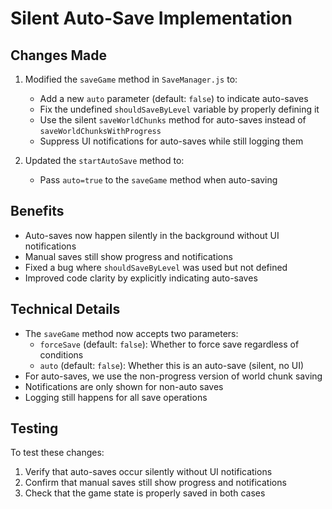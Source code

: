 # Silent Auto-Save Implementation

## Changes Made

1. Modified the `saveGame` method in `SaveManager.js` to:
   - Add a new `auto` parameter (default: `false`) to indicate auto-saves
   - Fix the undefined `shouldSaveByLevel` variable by properly defining it
   - Use the silent `saveWorldChunks` method for auto-saves instead of `saveWorldChunksWithProgress`
   - Suppress UI notifications for auto-saves while still logging them

2. Updated the `startAutoSave` method to:
   - Pass `auto=true` to the `saveGame` method when auto-saving

## Benefits

- Auto-saves now happen silently in the background without UI notifications
- Manual saves still show progress and notifications
- Fixed a bug where `shouldSaveByLevel` was used but not defined
- Improved code clarity by explicitly indicating auto-saves

## Technical Details

- The `saveGame` method now accepts two parameters:
  - `forceSave` (default: `false`): Whether to force save regardless of conditions
  - `auto` (default: `false`): Whether this is an auto-save (silent, no UI)
- For auto-saves, we use the non-progress version of world chunk saving
- Notifications are only shown for non-auto saves
- Logging still happens for all save operations

## Testing

To test these changes:
1. Verify that auto-saves occur silently without UI notifications
2. Confirm that manual saves still show progress and notifications
3. Check that the game state is properly saved in both cases